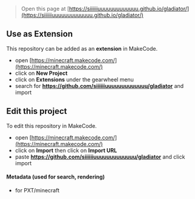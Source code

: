 
> Open this page at [https://siiiiiiuuuuuuuuuuuuu.github.io/gladiator/](https://siiiiiiuuuuuuuuuuuuu.github.io/gladiator/)

## Use as Extension

This repository can be added as an **extension** in MakeCode.

* open [https://minecraft.makecode.com/](https://minecraft.makecode.com/)
* click on **New Project**
* click on **Extensions** under the gearwheel menu
* search for **https://github.com/siiiiiiuuuuuuuuuuuuu/gladiator** and import

## Edit this project

To edit this repository in MakeCode.

* open [https://minecraft.makecode.com/](https://minecraft.makecode.com/)
* click on **Import** then click on **Import URL**
* paste **https://github.com/siiiiiiuuuuuuuuuuuuu/gladiator** and click import

#### Metadata (used for search, rendering)

* for PXT/minecraft
<script src="https://makecode.com/gh-pages-embed.js"></script><script>makeCodeRender("{{ site.makecode.home_url }}", "{{ site.github.owner_name }}/{{ site.github.repository_name }}");</script>
